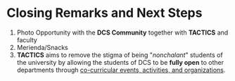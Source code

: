 # Closing Remarks and Next Steps
1. Photo Opportunity with the **DCS Community** together with **TACTICS** and faculty <br/>
2. Merienda/Snacks <br/>
3. **TACTICS** aims to remove the stigma of being "*nonchalant*" students of the university by allowing the students of DCS to be **fully open** to other departments through <ins>co-curricular events, activities, and organizations</ins>.
